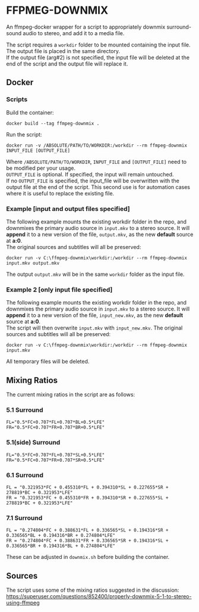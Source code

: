 # FFPMEG-DOWNMIX

An ffmpeg-docker wrapper for a script to appropriately downmix surround-sound audio to stereo, and add it to a media file.  

The script requires a `workdir` folder to be mounted containing the input file. The output file is placed in the same directory.  
If the output file (arg#2) is not specified, the input file will be deleted at the end of the script and the output file will replace it.

## Docker

### Scripts

Build the container:

    docker build --tag ffmpeg-downmix .

Run the script:

    docker run -v /ABSOLUTE/PATH/TO/WORKDIR:/workdir --rm ffmpeg-downmix INPUT_FILE [OUTPUT_FILE]

Where `/ABSOLUTE/PATH/TO/WORKDIR`, `INPUT_FILE` and `[OUTPUT_FILE]` need to be modified per your usage.  
`OUTPUT_FILE` is optional. If specified, the input will remain untouched.  
If no `OUTPUT_FILE` is specified, the input_file will be overwritten with the output file at the end of the script.
This second use is for automation cases where it is useful to replace the existing file.

### Example [input and output files specified]

The following example mounts the existing workdir folder in the repo, and downmixes the primary audio source in `input.mkv` to 
a stereo source. It will **append** it to a new version of the file, `output.mkv`, as the new **default** source at **a:0**.  
The original sources and subtitles will all be preserved:

    docker run -v C:\ffmpeg-downmix\workdir:/workdir --rm ffmpeg-downmix input.mkv output.mkv

The output `output.mkv` will be in the same `workdir` folder as the input file.

### Example 2  [only input file specified]

The following example mounts the existing workdir folder in the repo, and downmixes the primary audio source in `input.mkv` to 
a stereo source. It will **append** it to a new version of the file, `input_new.mkv`, as the new **default** source at **a:0**.  
The script will then overwrite `input.mkv` with `input_new.mkv`.
The original sources and subtitles will all be preserved:

    docker run -v C:\ffmpeg-downmix\workdir:/workdir --rm ffmpeg-downmix input.mkv

All temporary files will be deleted.

## Mixing Ratios

The current mixing ratios in the script are as follows:

### 5.1 Surround

    FL="0.5*FC+0.707*FL+0.707*BL+0.5*LFE"
    FR="0.5*FC+0.707*FR+0.707*BR+0.5*LFE"

### 5.1(side) Surround

    FL="0.5*FC+0.707*FL+0.707*SL+0.5*LFE"
    FR="0.5*FC+0.707*FR+0.707*SR+0.5*LFE"

### 6.1 Surround

    FL = "0.321953*FC + 0.455310*FL + 0.394310*SL + 0.227655*SR + 278819*BC + 0.321953*LFE"
    FR = "0.321953*FC + 0.455310*FR + 0.394310*SR + 0.227655*SL + 278819*BC + 0.321953*LFE"

### 7.1 Surround

    FL = "0.274804*FC + 0.388631*FL + 0.336565*SL + 0.194316*SR + 0.336565*BL + 0.194316*BR + 0.274804*LFE"
    FR = "0.274804*FC + 0.388631*FR + 0.336565*SR + 0.194316*SL + 0.336565*BR + 0.194316*BL + 0.274804*LFE"

These can be adjusted in `downmix.sh` before building the container.

## Sources

The script uses some of the mixing ratios suggested in the discussion:
https://superuser.com/questions/852400/properly-downmix-5-1-to-stereo-using-ffmpeg